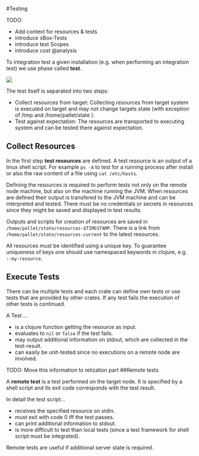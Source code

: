 #Testing

TODO: 
* Add context for resources & tests
* introduce xBox-Tests
* introduce test Scopes
* introduce cost @analysis

To integration test a given installation (e.g. when performing an integration test) we use phase called **test**.

![](../../resources/testing.png)

The test itself is separated into two steps:
* Collect resources from target: Collecting resources from target system is executed on target and may not change targets state (with exception of /tmp and /home/pallet/state ). 
* Test against expectation: The resources are transported to executing system and can be tested there against expectation.


## Collect Resources

In the first step **test resources** are defined. A test resource is an output of a linux shell script. For example `ps -A` to test for a running process after install or also the raw content of a file using `cat /etc/hosts`.

Defining the resources is required to perform tests not only on the remote node machine, but also on the machine running the JVM. When resources are defined their output is transfered to the JVM machine and can be interpreted and tested. There must be no credentials or secrets in resources since they might be saved and displayed in test results.

Outputs and scripts for creation of resources are saved in `/home/pallet/state/resources-$TIMESTAMP`. There is a link from `/home/pallet/state/resources-current` to the latest resources.

All resources must be identified using a unique key. To guarantee uniqueness of keys one should use namespaced keywords in clojure, e.g. `::my-resource`.


## Execute Tests

There can be multiple tests and each crate can define own tests or use tests that are provided by other crates. If any test fails the execution of other tests is continued. 

A Test ...

* is a clojure function getting the resource as input.
* evaluates to `nil` or `false` if the test fails.
* may output additional information on stdout, which are collected in the test-result.
* can easily be unit-tested since no executions on a remote node are involved.

TODO: Move this information to relization part
##Remote tests

A **remote test** is a test performed on the target node. It is specified by a shell script and its exit code corresponds with the test result. 

In detail the test script...

* receives the specified resource on stdin.
* must exit with code 0 iff the test passes.
* can print additional information to stdout.
* is more difficult to test than local tests (since a test framework for shell script must be integrated).

Remote tests are useful if additional server state is required.
